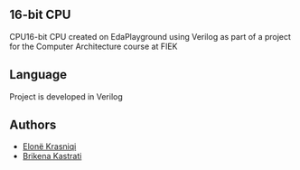 ## 16-bit CPU 
CPU16-bit CPU created on EdaPlayground using Verilog as part of a project for the Computer Architecture course at FIEK

## Language
Project is developed in Verilog

## Authors
* [Elonë Krasniqi](https://github.com/elonekrasniqi)
* [Brikena Kastrati]( https://github.com/brikenakastrati)
